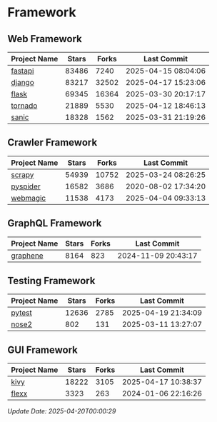 # Framework

## Web Framework
| Project Name | Stars | Forks | Last Commit |
| ------------ | ----- | ----- | ----------- |
| [fastapi](https://github.com/fastapi/fastapi) | 83486 | 7240 | 2025-04-15 08:04:06 |
| [django](https://github.com/django/django) | 83217 | 32502 | 2025-04-17 15:23:06 |
| [flask](https://github.com/pallets/flask) | 69345 | 16364 | 2025-03-30 20:17:17 |
| [tornado](https://github.com/tornadoweb/tornado) | 21889 | 5530 | 2025-04-12 18:46:13 |
| [sanic](https://github.com/sanic-org/sanic) | 18328 | 1562 | 2025-03-31 21:19:26 |

## Crawler Framework
| Project Name | Stars | Forks | Last Commit |
| ------------ | ----- | ----- | ----------- |
| [scrapy](https://github.com/scrapy/scrapy) | 54939 | 10752 | 2025-03-24 08:26:25 |
| [pyspider](https://github.com/binux/pyspider) | 16582 | 3686 | 2020-08-02 17:34:20 |
| [webmagic](https://github.com/code4craft/webmagic) | 11538 | 4173 | 2025-04-04 09:33:13 |

## GraphQL Framework
| Project Name | Stars | Forks | Last Commit |
| ------------ | ----- | ----- | ----------- |
| [graphene](https://github.com/graphql-python/graphene) | 8164 | 823 | 2024-11-09 20:43:17 |

## Testing Framework
| Project Name | Stars | Forks | Last Commit |
| ------------ | ----- | ----- | ----------- |
| [pytest](https://github.com/pytest-dev/pytest) | 12636 | 2785 | 2025-04-19 21:34:09 |
| [nose2](https://github.com/nose-devs/nose2) | 802 | 131 | 2025-03-11 13:27:07 |

## GUI Framework
| Project Name | Stars | Forks | Last Commit |
| ------------ | ----- | ----- | ----------- |
| [kivy](https://github.com/kivy/kivy) | 18222 | 3105 | 2025-04-17 10:38:37 |
| [flexx](https://github.com/flexxui/flexx) | 3323 | 263 | 2024-01-06 22:16:26 |

*Update Date: 2025-04-20T00:00:29*